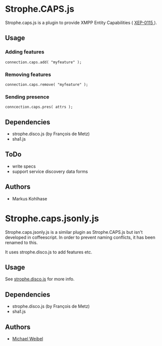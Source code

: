 # Strophe.CAPS.js

Strophe.caps.js is a plugin to provide XMPP Entity Capabilities
( [ XEP-0115 ]( http://xmpp.org/extensions/xep-0115.html ) ).


## Usage

### Adding features

    connection.caps.add( "myfeature" );

### Removing features

    connection.caps.remove( "myfeature" );

### Sending presence

    conncection.caps.pres( attrs );

## Dependencies

- strophe.disco.js (by François de Metz)
- sha1.js

## ToDo

- write specs
- support service discovery data forms

## Authors

- Markus Kohlhase

# Strophe.caps.jsonly.js

Strophe.caps.jsonly.js is a similar plugin as Strophe.CAPS.js but isn't developed in coffeescript. 
In order to prevent naming conflicts, it has been renamed to this.

It uses strophe.disco.js to add features etc.

## Usage

See [strophe.disco.js](https://github.com/metajack/strophejs-plugins/tree/master/disco) for more info.

## Dependencies

- strophe.disco.js (by François de Metz)
- sha1.js

## Authors

- [Michael Weibel](http://github.com/mweibel)
